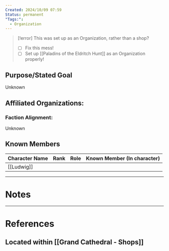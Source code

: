 ```yaml
---
Created: 2024/10/09 07:59
Status: permanent
"Tags:":
  - Organization
---
```

> [!error] This was set up as an Organization, rather than a shop?
> - [ ] Fix this mess!
> - [ ] Set up [[Paladins of the Eldritch Hunt]] as an Organization properly!
## Purpose/Stated Goal
Unknown
## Affiliated Organizations:
### Faction Alignment:
Unknown

## Known Members

| Character Name | Rank | Role | Known Member (In character) |
| -------------- | ---: | ---: | --------------------------- |
| [[Ludwig]]     |      |      |                             |


---
# Notes

---
# References
## Located within [[Grand Cathedral - Shops]]